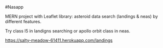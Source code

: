 #Nasapp

MERN project with Leaflet library: asteroid data search (landings & neas) by different features.

Try class l5 in landigns searching or apollo orbit class in neas.

https://salty-meadow-61411.herokuapp.com/landings
